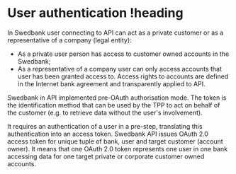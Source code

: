 # User authentication !heading

In Swedbank user connecting to API can act as a private customer or as a representative of a company (legal entity):

- As a private user person has access to customer owned accounts in the Swedbank;
- As a representative of a company user can only access accounts that user has been granted access to. Access rights to accounts are defined in the Internet bank agreement and transparently applied to API.

Swedbank in API implemented pre-OAuth authorisation mode. The token is the identification method that can be used by the TPP to act on behalf of the customer (e.g. to retrieve data without the user's involvement).

It requires an authentication of a user in a pre-step, translating this authentication into an access token. Swedbank API issues OAuth 2.0 access token for unique tuple of bank, user and target customer (account owner). It means that one OAuth 2.0 token represents one user in one bank accessing data for one target private or corporate customer owned accounts.
